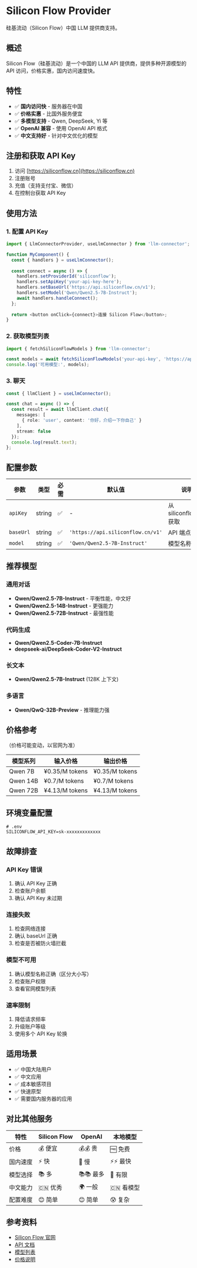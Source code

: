 # Silicon Flow Provider

硅基流动（Silicon Flow）中国 LLM 提供商支持。

## 概述

Silicon Flow（硅基流动）是一个中国的 LLM API 提供商，提供多种开源模型的 API 访问，价格实惠，国内访问速度快。

## 特性

- ✅ **国内访问快** - 服务器在中国
- ✅ **价格实惠** - 比国外服务便宜
- ✅ **多模型支持** - Qwen, DeepSeek, Yi 等
- ✅ **OpenAI 兼容** - 使用 OpenAI API 格式
- ✅ **中文支持好** - 针对中文优化的模型

## 注册和获取 API Key

1. 访问 [https://siliconflow.cn](https://siliconflow.cn)
2. 注册账号
3. 充值（支持支付宝、微信）
4. 在控制台获取 API Key

## 使用方法

### 1. 配置 API Key

```typescript
import { LlmConnectorProvider, useLlmConnector } from 'llm-connector';

function MyComponent() {
  const { handlers } = useLlmConnector();
  
  const connect = async () => {
    handlers.setProviderId('siliconflow');
    handlers.setApiKey('your-api-key-here');
    handlers.setBaseUrl('https://api.siliconflow.cn/v1');
    handlers.setModel('Qwen/Qwen2.5-7B-Instruct');
    await handlers.handleConnect();
  };
  
  return <button onClick={connect}>连接 Silicon Flow</button>;
}
```

### 2. 获取模型列表

```typescript
import { fetchSiliconFlowModels } from 'llm-connector';

const models = await fetchSiliconFlowModels('your-api-key', 'https://api.siliconflow.cn/v1');
console.log('可用模型:', models);
```

### 3. 聊天

```typescript
const { llmClient } = useLlmConnector();

const chat = async () => {
  const result = await llmClient.chat({
    messages: [
      { role: 'user', content: '你好，介绍一下你自己' }
    ],
    stream: false
  });
  console.log(result.text);
};
```

## 配置参数

| 参数 | 类型 | 必需 | 默认值 | 说明 |
|------|------|------|--------|------|
| `apiKey` | string | ✅ | - | 从 siliconflow.cn 获取 |
| `baseUrl` | string | ✅ | `'https://api.siliconflow.cn/v1'` | API 端点 |
| `model` | string | ✅ | `'Qwen/Qwen2.5-7B-Instruct'` | 模型名称 |

## 推荐模型

### 通用对话
- **Qwen/Qwen2.5-7B-Instruct** - 平衡性能，中文好
- **Qwen/Qwen2.5-14B-Instruct** - 更强能力
- **Qwen/Qwen2.5-72B-Instruct** - 最强性能

### 代码生成
- **Qwen/Qwen2.5-Coder-7B-Instruct**
- **deepseek-ai/DeepSeek-Coder-V2-Instruct**

### 长文本
- **Qwen/Qwen2.5-7B-Instruct** (128K 上下文)

### 多语言
- **Qwen/QwQ-32B-Preview** - 推理能力强

## 价格参考

（价格可能变动，以官网为准）

| 模型系列 | 输入价格 | 输出价格 |
|---------|---------|---------|
| Qwen 7B | ¥0.35/M tokens | ¥0.35/M tokens |
| Qwen 14B | ¥0.7/M tokens | ¥0.7/M tokens |
| Qwen 72B | ¥4.13/M tokens | ¥4.13/M tokens |

## 环境变量配置

```env
# .env
SILICONFLOW_API_KEY=sk-xxxxxxxxxxxxx
```

## 故障排查

### API Key 错误
1. 确认 API Key 正确
2. 检查账户余额
3. 确认 API Key 未过期

### 连接失败
1. 检查网络连接
2. 确认 baseUrl 正确
3. 检查是否被防火墙拦截

### 模型不可用
1. 确认模型名称正确（区分大小写）
2. 检查账户权限
3. 查看官网模型列表

### 速率限制
1. 降低请求频率
2. 升级账户等级
3. 使用多个 API Key 轮换

## 适用场景

- ✅ 中国大陆用户
- ✅ 中文应用
- ✅ 成本敏感项目
- ✅ 快速原型
- ✅ 需要国内服务器的应用

## 对比其他服务

| 特性 | Silicon Flow | OpenAI | 本地模型 |
|------|-------------|--------|---------|
| 价格 | 💰 便宜 | 💰💰 贵 | 🆓 免费 |
| 国内速度 | ⚡ 快 | 🐌 慢 | ⚡⚡ 最快 |
| 模型选择 | 📚 多 | 📚📚 最多 | 📕 有限 |
| 中文能力 | 🇨🇳 优秀 | 🌍 一般 | 🇨🇳 看模型 |
| 配置难度 | 😊 简单 | 😊 简单 | 😰 复杂 |

## 参考资料

- [Silicon Flow 官网](https://siliconflow.cn)
- [API 文档](https://docs.siliconflow.cn)
- [模型列表](https://siliconflow.cn/models)
- [价格说明](https://siliconflow.cn/pricing)

